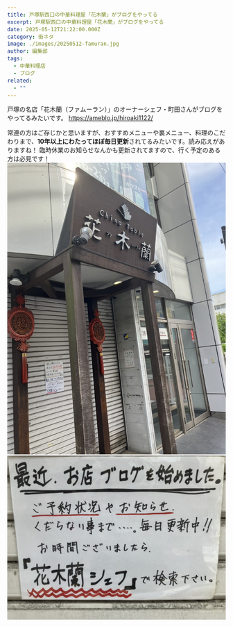 ```yaml
---
title: 戸塚駅西口の中華料理屋「花木蘭」がブログをやってる
excerpt: 戸塚駅西口の中華料理屋「花木蘭」がブログをやってる
date: 2025-05-12T21:22:00.000Z
category: 街ネタ
image: ./images/20250512-famuran.jpg
author: 編集部
tags:
  - 中華料理店
  - ブログ
related:
  - ""
---
```

戸塚の名店「花木蘭（ファムーラン）」のオーナーシェフ・町田さんがブログをやってるみたいです。
https://ameblo.jp/hiroaki1122/

常連の方はご存じかと思いますが、おすすめメニューや裏メニュー、料理のこだわりまで、**10年以上にわたってほぼ毎日更新**されてるみたいです。読み応えがありますね！
臨時休業のお知らせなんかも更新されてますので、行く予定のある方は必見です！
<img src="./images/20250512-famuran.jpg"
     alt="花木蘭の外観"
     class="mx-auto w-full md:w-2/3 rounded-lg shadow-md mb-8" />
<img src="./images/20250512-famuran2.jpg"
alt="花木蘭からのお知らせ"
class="mx-auto w-full md:w-2/3 rounded-lg shadow-md mb-8" />
